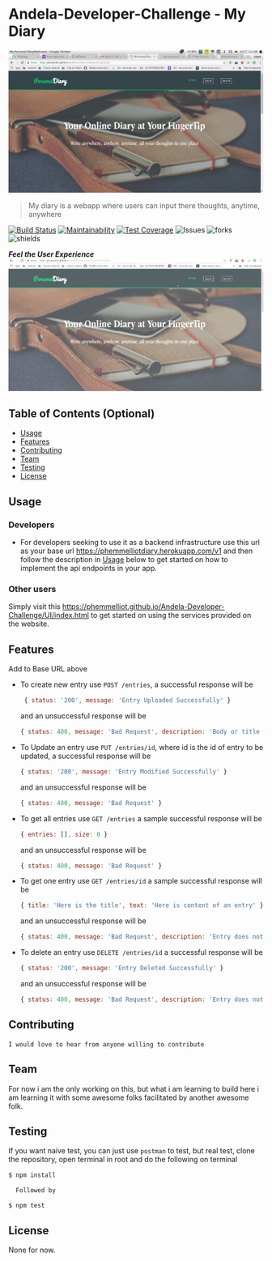 # Andela-Developer-Challenge - My Diary

![Homepage](screenshots/home.png)

> My diary is a webapp where users can input there thoughts, anytime, anywhere

[![Build Status](https://travis-ci.com/phemmelliot/Andela-Developer-Challenge.svg?branch=api)](https://travis-ci.com/phemmelliot/Andela-Developer-Challenge) [![Maintainability](https://api.codeclimate.com/v1/badges/5e357b8a94abb3859ec7/maintainability)](https://codeclimate.com/github/phemmelliot/Andela-Developer-Challenge/maintainability) [![Test Coverage](https://api.codeclimate.com/v1/badges/5e357b8a94abb3859ec7/test_coverage)](https://codeclimate.com/github/phemmelliot/Andela-Developer-Challenge/test_coverage)
![Issues](https://img.shields.io/github/issues/phemmelliot/Andela-Developer-Challenge.svg)
![forks](https://img.shields.io/github/forks/phemmelliot/Andela-Developer-Challenge.svg)
![shields](https://img.shields.io/github/stars/phemmelliot/Andela-Developer-Challenge.svg)

***Feel the User Experience***
![Screencast](screenshots/Screengif.gif)


## Table of Contents (Optional)

- [Usage](#usage)
- [Features](#features)
- [Contributing](#contributing)
- [Team](#team)
- [Testing](#testing)
- [License](#license)


## Usage

### Developers
- For developers seeking to use it as a backend infrastructure use this url as your base url https://phemmelliotdiary.herokuapp.com/v1 and then follow the description in [Usage](#usage) below to get started on how to implement the api endpoints in your app.    

### Other users
   Simply visit this https://phemmelliot.github.io/Andela-Developer-Challenge/UI/index.html to get started on using the services provided on the website.


## Features
  Add to Base URL above
- To create new entry use `POST /entries`, a successful response will be
     ```javascript
      { status: '200', message: 'Entry Uploaded Successfully' }
     ```
     and an unsuccessful response will be
     ```javascript
     { status: 400, message: 'Bad Request', description: 'Body or title cannot be empty' }
     ```
- To Update an entry use `PUT /entries/id`, where id is the id of entry to be updated, a successful response will be
     ```javascript
     { status: '200', message: 'Entry Modified Successfully' }
     ```
     and an unsuccessful response will be
     ```javascript
     { status: 400, message: 'Bad Request' }
     ```
- To get all entries use `GET /entries`
     a sample successful response will be
     ```javascript
     { entries: [], size: 0 }
     ```
     and an unsuccessful response will be
     ```javascript
     { status: 400, message: 'Bad Request' }
     ```
- To get one entry use `GET /entries/id`
     a sample successful response will be
     ```javascript
     { title: 'Here is the title', text: 'Here is content of an entry' }
     ```
     and an unsuccessful response will be
     ```javascript
     { status: 400, message: 'Bad Request', description: 'Entry does not exist' }
     ```
- To delete an entry use `DELETE /entries/id`
     a successful response will be
     ```javascript
     { status: '200', message: 'Entry Deleted Successfully' }
     ```
     and an unsuccessful response will be
     ```javascript
     { status: 400, message: 'Bad Request', description: 'Entry does not exist' }
     ```


## Contributing
    I would love to hear from anyone willing to contribute

## Team
   For now i am the only working on this, but what i am learning to build here i am
   learning it with some awesome folks facilitated by another awesome folk.
## Testing
   If you want naive test, you can just use `postman` to test, but real test, clone the repository, open terminal in root and do the following on terminal
   ```shell
   $ npm install
   ```
      Followed by

  ```shell
  $ npm test
  ```
## License
  None for now.
